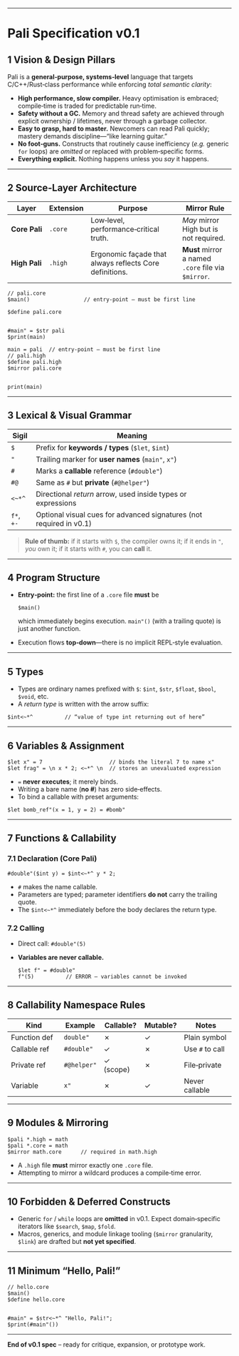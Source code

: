 
---

# Pali Specification v0.1

## 1 Vision & Design Pillars

Pali is a **general‑purpose, systems‑level** language that targets C/C++/Rust‑class performance while enforcing *total semantic clarity*:

* **High performance, slow compiler.** Heavy optimisation is embraced; compile‑time is traded for predictable run‑time.
* **Safety without a GC.** Memory and thread safety are achieved through explicit ownership / lifetimes, never through a garbage collector.
* **Easy to grasp, hard to master.** Newcomers can read Pali quickly; mastery demands discipline—“like learning guitar.”
* **No foot‑guns.** Constructs that routinely cause inefficiency (*e.g.* generic `for` loops) are *omitted* or replaced with problem‑specific forms.
* **Everything explicit.** Nothing happens unless you *say* it happens.

---

## 2 Source‑Layer Architecture

| Layer         | Extension | Purpose                                                 | Mirror Rule                                         |
| ------------- | --------- | ------------------------------------------------------- | --------------------------------------------------- |
| **Core Pali** | `.core`   | Low‑level, performance‑critical truth.                  | *May* mirror High but is not required.              |
| **High Pali** | `.high`   | Ergonomic façade that always reflects Core definitions. | **Must** mirror a named `.core` file via `$mirror`. |
```pali
// pali.core
$main()                 // entry‑point – must be first line

$define pali.core


#main" = $str pali
$print(main)
```
```pali
main = pali  // entry‑point – must be first line
// pali.high
$define pali.high
$mirror pali.core


print(main)
```


---

## 3 Lexical & Visual Grammar

| Sigil      | Meaning                                                             |
| ---------- | ------------------------------------------------------------------- |
| `$`        | Prefix for **keywords / types** (`$let`, `$int`)                    |
| `"`        | Trailing marker for **user names** (`main"`, `x"`)                  |
| `#`        | Marks a **callable** reference (`#double"`)                         |
| `#@`       | Same as `#` but **private** (`#@helper"`)                           |
| `<~*^`     | Directional *return* arrow, used inside types or expressions        |
| `f*`, `+-` | Optional visual cues for advanced signatures (not required in v0.1) |

> **Rule of thumb:** if it starts with `$`, the compiler owns it; if it ends in `"`, *you* own it; if it starts with `#`, you can **call** it.

---

## 4 Program Structure

* **Entry‑point:** the first line of a `.core` file **must** be

  ```pali
  $main()
  ```

  which immediately begins execution.
  `main"()` (with a trailing quote) is just another function.

* Execution flows **top‑down**—there is no implicit REPL‑style evaluation.

---

## 5 Types

* Types are ordinary names prefixed with `$`: `$int`, `$str`, `$float`, `$bool`, `$void`, etc.
* A *return type* is written with the arrow suffix:

```pali
$int<~*^          // “value of type int returning out of here”
```

---

## 6 Variables & Assignment

```pali
$let x" = 7                     // binds the literal 7 to name x"
$let frag" = \n x * 2; <~*^ \n  // stores an unevaluated expression
```

* `=` **never executes**; it merely binds.
* Writing a bare name (**no #**) has zero side‑effects.
* To bind a callable with preset arguments:

```pali
$let bomb_ref"(x = 1, y = 2) = #bomb"
```

---

## 7 Functions & Callability

### 7.1 Declaration (Core Pali)

```pali
#double"($int y) = $int<~*^ y * 2;
```

* `#` makes the name callable.
* Parameters are typed; parameter identifiers **do not** carry the trailing quote.
* The `$int<~*^` immediately before the body declares the return type.

### 7.2 Calling

* Direct call: `#double"(5)`
* **Variables are never callable.**

  ```pali
  $let f" = #double"
  f"(5)          // ERROR – variables cannot be invoked
  ```

---

## 8 Callability Namespace Rules

| Kind             | Example     | Callable? | Mutable? | Notes           |
| ---------------- | ----------- | --------- | -------- | --------------- |
| Function def     | `double"`   | ✗         | ✓        | Plain symbol    |
| Callable ref     | `#double"`  | ✓         | ✗        | Use `#` to call |
| Private ref      | `#@helper"` | ✓ (scope) | ✗        | File‑private    |
| Variable         | `x"`        | ✗         | ✓        | Never callable  |

---

## 9 Modules & Mirroring

```pali
$pali *.high = math
$pali *.core = math
$mirror math.core      // required in math.high
```

* A `.high` file **must** mirror exactly one `.core` file.
* Attempting to mirror a wildcard produces a compile‑time error.

---

## 10 Forbidden & Deferred Constructs

* Generic `for` / `while` loops are **omitted** in v0.1.
  Expect domain‑specific iterators like `$search`, `$map`, `$fold`.
* Macros, generics, and module linkage tooling (`$mirror` granularity, `$link`) are drafted but **not yet specified**.

---

## 11 Minimum “Hello, Pali!”

```pali
// hello.core
$main()
$define hello.core


#main" = $str<~*^ "Hello, Pali!";
$print(#main"())
```

---

**End of v0.1 spec** – ready for critique, expansion, or prototype work.
